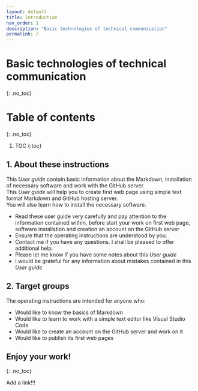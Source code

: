 ```yaml
---
layout: default
title: Introduction
nav_order: 1
description: "Basic technologies of technical communication"
permalink: /
---
```


# Basic technologies of technical communication
{: .no_toc}


# Table of contents
{: .no_toc}

1. TOC
{:toc}


## 1. About these instructions
This *User guide* contain basic information about the Markdown, installation of necessary software and work with the GitHub server.  
This *User guide* will help you to create first web page using simple text format Markdown and GitHub hosting server.  
You will also learn how to install the necessary software.  

* Read these user guide very carefully and pay attention to the information contained within, before start your work on first web page, software installation and creation an account on the GitHub server
* Ensure that the operating instructions are understood by you.
* Contact me if you have any questions. I shall be pleased to offer additional help.
* Please let me know if you have some notes about this *User guide*
* I would be grateful for any information about mistakes contained in this *User guide*

## 2.  Target groups
The operating instructions are intended for anyone who:
* Would like to know the basics of Markdown 
* Would like to learn to work with a simple text editor like Visual Studio Code
* Would like to create an account on the GitHub server and work on it
* Would like to publish its first web pages

## Enjoy your work!
{: .no_toc}

Add a link!!!







